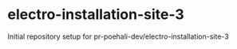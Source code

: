 # electro-installation-site-3

Initial repository setup for pr-poehali-dev/electro-installation-site-3